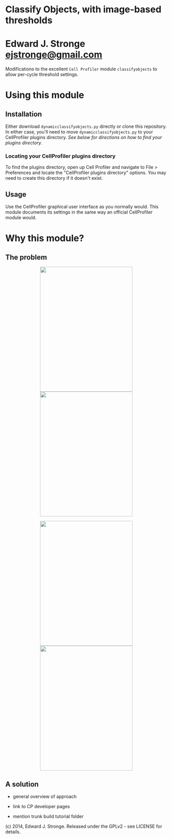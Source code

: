 

# Classify Objects, with image-based thresholds

# Edward J. Stronge <ejstronge@gmail.com>

Modifications to the excellent `Cell Profiler` module `classifyobjects` to allow
per-cycle threshold settings.

# Using this module

## Installation

Either download `dynamicclassifyobjects.py` directly or clone this repository.
In either case, you'll need to move `dynamicclassifyobjects.py` to your
CellProfiler plugins directory. 
*See below for directions on how to find your plugins directory.*

### Locating your CellProfiler plugins directory

To find the plugins directory, open up Cell Profiler and navigate to
File > Preferences and locate the "CellProfiler plugins directory" options.
You may need to create this directory if it doesn't exist.

## Usage

Use the CellProfiler graphical user interface as you normally would. This
module documents its settings in the same way an official CellProfiler module
would.

# Why this module?


## The problem

<p align="center">
<img src="https://github.com/ejstronge/dyamic_classify_objects/raw/master/tests/classification_output/large_img_static.png" 
  height="389" width="288"></img>
<img src="https://github.com/ejstronge/dyamic_classify_objects/raw/master/tests/classification_output/small_img_static.png"
  height="389" width="288"></img>
</p>

<p align="center">
<img src="https://github.com/ejstronge/dyamic_classify_objects/raw/master/tests/classification_output/large_img_dynamic.png"
   height="389" width="288"></img>
<img src="https://github.com/ejstronge/dyamic_classify_objects/raw/master/tests/classification_output/small_img_dynamic.png"
  height="389" width="288"></img>
</p>

## A solution

* general overview of approach

* link to CP developer pages
* mention trunk build tutorial folder

(c) 2014, Edward J. Stronge. Released under the GPLv2 - see LICENSE for 
details.
